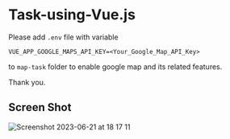 # Task-using-Vue.js

Please add `.env` file with variable 

`VUE_APP_GOOGLE_MAPS_API_KEY=<Your_Google_Map_API_Key>` 

to `map-task` folder to enable google map and its related features.

Thank you.

## Screen Shot
![Screenshot 2023-06-21 at 18 17 11](https://github.com/yuheng-w/Task-using-Vue.js/assets/50189364/d324e854-6dee-4bf5-9f1d-b16e24a82ec6)

